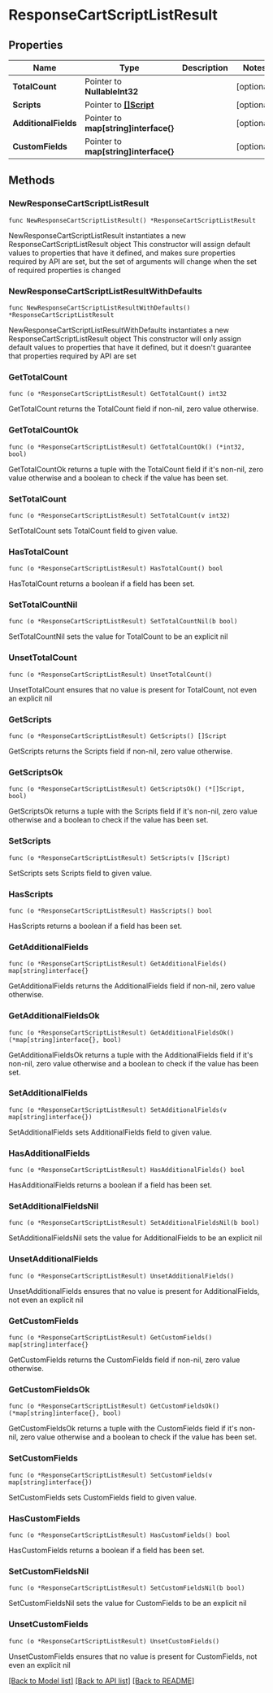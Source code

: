 # ResponseCartScriptListResult

## Properties

Name | Type | Description | Notes
------------ | ------------- | ------------- | -------------
**TotalCount** | Pointer to **NullableInt32** |  | [optional] 
**Scripts** | Pointer to [**[]Script**](Script.md) |  | [optional] 
**AdditionalFields** | Pointer to **map[string]interface{}** |  | [optional] 
**CustomFields** | Pointer to **map[string]interface{}** |  | [optional] 

## Methods

### NewResponseCartScriptListResult

`func NewResponseCartScriptListResult() *ResponseCartScriptListResult`

NewResponseCartScriptListResult instantiates a new ResponseCartScriptListResult object
This constructor will assign default values to properties that have it defined,
and makes sure properties required by API are set, but the set of arguments
will change when the set of required properties is changed

### NewResponseCartScriptListResultWithDefaults

`func NewResponseCartScriptListResultWithDefaults() *ResponseCartScriptListResult`

NewResponseCartScriptListResultWithDefaults instantiates a new ResponseCartScriptListResult object
This constructor will only assign default values to properties that have it defined,
but it doesn't guarantee that properties required by API are set

### GetTotalCount

`func (o *ResponseCartScriptListResult) GetTotalCount() int32`

GetTotalCount returns the TotalCount field if non-nil, zero value otherwise.

### GetTotalCountOk

`func (o *ResponseCartScriptListResult) GetTotalCountOk() (*int32, bool)`

GetTotalCountOk returns a tuple with the TotalCount field if it's non-nil, zero value otherwise
and a boolean to check if the value has been set.

### SetTotalCount

`func (o *ResponseCartScriptListResult) SetTotalCount(v int32)`

SetTotalCount sets TotalCount field to given value.

### HasTotalCount

`func (o *ResponseCartScriptListResult) HasTotalCount() bool`

HasTotalCount returns a boolean if a field has been set.

### SetTotalCountNil

`func (o *ResponseCartScriptListResult) SetTotalCountNil(b bool)`

 SetTotalCountNil sets the value for TotalCount to be an explicit nil

### UnsetTotalCount
`func (o *ResponseCartScriptListResult) UnsetTotalCount()`

UnsetTotalCount ensures that no value is present for TotalCount, not even an explicit nil
### GetScripts

`func (o *ResponseCartScriptListResult) GetScripts() []Script`

GetScripts returns the Scripts field if non-nil, zero value otherwise.

### GetScriptsOk

`func (o *ResponseCartScriptListResult) GetScriptsOk() (*[]Script, bool)`

GetScriptsOk returns a tuple with the Scripts field if it's non-nil, zero value otherwise
and a boolean to check if the value has been set.

### SetScripts

`func (o *ResponseCartScriptListResult) SetScripts(v []Script)`

SetScripts sets Scripts field to given value.

### HasScripts

`func (o *ResponseCartScriptListResult) HasScripts() bool`

HasScripts returns a boolean if a field has been set.

### GetAdditionalFields

`func (o *ResponseCartScriptListResult) GetAdditionalFields() map[string]interface{}`

GetAdditionalFields returns the AdditionalFields field if non-nil, zero value otherwise.

### GetAdditionalFieldsOk

`func (o *ResponseCartScriptListResult) GetAdditionalFieldsOk() (*map[string]interface{}, bool)`

GetAdditionalFieldsOk returns a tuple with the AdditionalFields field if it's non-nil, zero value otherwise
and a boolean to check if the value has been set.

### SetAdditionalFields

`func (o *ResponseCartScriptListResult) SetAdditionalFields(v map[string]interface{})`

SetAdditionalFields sets AdditionalFields field to given value.

### HasAdditionalFields

`func (o *ResponseCartScriptListResult) HasAdditionalFields() bool`

HasAdditionalFields returns a boolean if a field has been set.

### SetAdditionalFieldsNil

`func (o *ResponseCartScriptListResult) SetAdditionalFieldsNil(b bool)`

 SetAdditionalFieldsNil sets the value for AdditionalFields to be an explicit nil

### UnsetAdditionalFields
`func (o *ResponseCartScriptListResult) UnsetAdditionalFields()`

UnsetAdditionalFields ensures that no value is present for AdditionalFields, not even an explicit nil
### GetCustomFields

`func (o *ResponseCartScriptListResult) GetCustomFields() map[string]interface{}`

GetCustomFields returns the CustomFields field if non-nil, zero value otherwise.

### GetCustomFieldsOk

`func (o *ResponseCartScriptListResult) GetCustomFieldsOk() (*map[string]interface{}, bool)`

GetCustomFieldsOk returns a tuple with the CustomFields field if it's non-nil, zero value otherwise
and a boolean to check if the value has been set.

### SetCustomFields

`func (o *ResponseCartScriptListResult) SetCustomFields(v map[string]interface{})`

SetCustomFields sets CustomFields field to given value.

### HasCustomFields

`func (o *ResponseCartScriptListResult) HasCustomFields() bool`

HasCustomFields returns a boolean if a field has been set.

### SetCustomFieldsNil

`func (o *ResponseCartScriptListResult) SetCustomFieldsNil(b bool)`

 SetCustomFieldsNil sets the value for CustomFields to be an explicit nil

### UnsetCustomFields
`func (o *ResponseCartScriptListResult) UnsetCustomFields()`

UnsetCustomFields ensures that no value is present for CustomFields, not even an explicit nil

[[Back to Model list]](../README.md#documentation-for-models) [[Back to API list]](../README.md#documentation-for-api-endpoints) [[Back to README]](../README.md)


